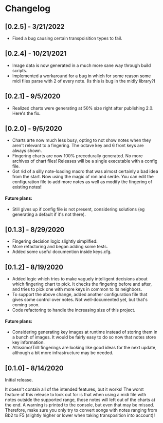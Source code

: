 # Changelog

## [0.2.5] - 3/21/2022

- Fixed a bug causing certain transpoisition types to fail.

## [0.2.4] - 10/21/2021

- Image data is now generated in a much more sane way through build scripts.
- Implemented a workaround for a bug in which for some reason some midi files parse with 2 of every note. (Is this is bug in the midly library?)

## [0.2.1] - 9/5/2020

- Realized charts were generating at 50% size right after publishing 2.0. Here's the fix.

## [0.2.0] - 9/5/2020

- Charts arte now much less busy, opting to not show notes when they aren't relevant to a fingering. The octave key and 6 front keys are always shown.
- Fingering charts are now 100% precedurally generated. No more archives of chart files! Releases will be a single executable with a config file.
- Got rid of a silly note-loading macro that was almost certainly a bad idea from the start. Now using the magic of ron and serde. You can edit the configuration file to add more notes as well as modify the fingering of existing notes!

#### Future plans:
- Still gives up if config file is not present, considering solutions (eg generating a default if it's not there).

## [0.1.3] - 8/29/2020

- Fingering decision logic slightly simplified.
- More refactoring and began adding some tests.
- Added some useful documention inside keys.cfg.

## [0.1.2] - 8/19/2020

- Added logic which tries to make vaguely intelligent decisions about which fingering chart to pick. It checks the fingering before and after,
and tries to pick one with more keys in common to its neighbors.
- To support the above change, added another configuration file that gives some control over notes. Not well-documented yet, but that's coming soon.
- Code refactoring to handle the increasing size of this project.

#### Future plans:

- Considering generating key images at runtime instead of storing them in a bunch of images. It would be fairly easy to do so now that notes store key information.
- Altissimo/Trill fingerings are looking like good ideas for the next update, although a bit more infrastructure may be needed.

## [0.1.0] - 8/14/2020

Initial release.

It doesn't contain all of the intended features, but it works! The worst feature of this release to look out for is that when using a midi file with notes outside the supported range, those notes will left out of the charts at the end. A warning is printed to the console, but even that may be missed. Therefore, make sure you only try to convert songs with notes ranging from Bb2 to F5 (slightly higher or lower when taking transposition into account)!